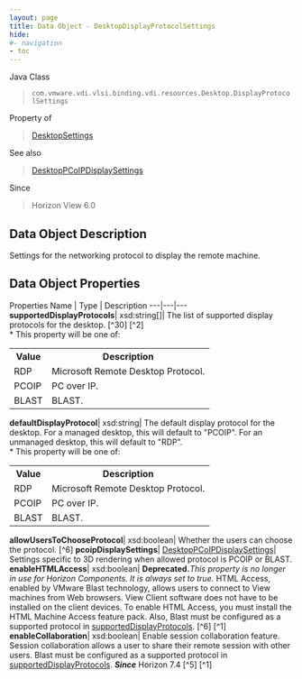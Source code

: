 ```yaml
---
layout: page
title: Data Object - DesktopDisplayProtocolSettings
hide:
#- navigation
- toc
---
```






Java Class
> `com.vmware.vdi.vlsi.binding.vdi.resources.Desktop.DisplayProtocolSettings`

Property of
> [DesktopSettings](vdi.resources.Desktop.DesktopSettings.md#field_detail)

See also
> [DesktopPCoIPDisplaySettings](vdi.resources.Desktop.PCoIPDisplaySettings.md)

Since
> Horizon View 6.0


## Data Object Description

Settings for the networking protocol to display the remote machine.

## Data Object Properties
Properties
Name |  Type |  Description
---|---|---
**supportedDisplayProtocols**|  xsd:string[]|  The list of supported display protocols for the desktop. [^30] [^2] <br>* This property will be one of:<br><table><tr><th>Value</th><th>Description</th></tr><tr><td>RDP</td><td>Microsoft Remote Desktop Protocol.</td></tr><tr><td>PCOIP</td><td>PC over IP.</td></tr><tr><td>BLAST</td><td>BLAST.</td></tr></table>
**defaultDisplayProtocol**|  xsd:string|  The default display protocol for the desktop. For a managed desktop, this will default to "PCOIP". For an unmanaged desktop, this will default to "RDP".<br>* This property will be one of:<br><table><tr><th>Value</th><th>Description</th></tr><tr><td>RDP</td><td>Microsoft Remote Desktop Protocol.</td></tr><tr><td>PCOIP</td><td>PC over IP.</td></tr><tr><td>BLAST</td><td>BLAST.</td></tr></table>
**allowUsersToChooseProtocol**|  xsd:boolean|  Whether the users can choose the protocol. [^6]
**pcoipDisplaySettings**| [DesktopPCoIPDisplaySettings](vdi.resources.Desktop.PCoIPDisplaySettings.md)|  Settings specific to 3D rendering when allowed protocol is PCOIP or BLAST.
**enableHTMLAccess**|  xsd:boolean| **Deprecated.**_This property is no longer in use for Horizon Components. It is always set to true._ HTML Access, enabled by VMware Blast technology, allows users to connect to View machines from Web browsers. View Client software does not have to be installed on the client devices. To enable HTML Access, you must install the HTML Machine Access feature pack. Also, Blast must be configured as a supported protocol in [supportedDisplayProtocols](vdi.resources.Desktop.DisplayProtocolSettings.md#supportedDisplayProtocols). [^6] [^1]
**enableCollaboration**|  xsd:boolean|  Enable session collaboration feature. Session collaboration allows a user to share their remote session with other users. Blast must be configured as a supported protocol in [supportedDisplayProtocols](vdi.resources.Desktop.DisplayProtocolSettings.md#supportedDisplayProtocols).  **_Since_** Horizon 7.4 [^5] [^1]
 


 
